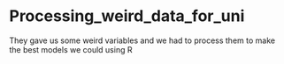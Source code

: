 # Processing_weird_data_for_uni
They gave us some weird variables and we had to  process them to make the best models we could using R
